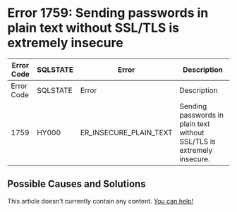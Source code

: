 
# Error 1759: Sending passwords in plain text without SSL/TLS is extremely insecure


| Error Code | SQLSTATE | Error | Description |
| --- | --- | --- | --- |
| Error Code | SQLSTATE | Error | Description |
| 1759 | HY000 | ER_INSECURE_PLAIN_TEXT | Sending passwords in plain text without SSL/TLS is extremely insecure. |




## Possible Causes and Solutions


This article doesn't currently contain any content. [You can help!](/en/writing-and-editing-knowledge-base-articles/)

